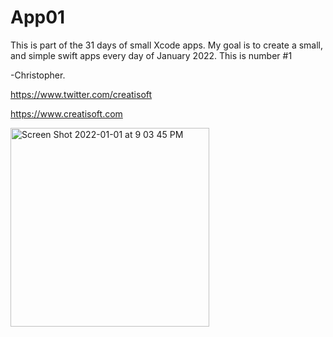 # App01
This is part of the 31 days of small Xcode apps. 
My goal is to create a small, and simple swift apps every day of January 2022. 
This is number #1

-Christopher.


https://www.twitter.com/creatisoft


https://www.creatisoft.com


<img width="318" alt="Screen Shot 2022-01-01 at 9 03 45 PM" src="https://user-images.githubusercontent.com/11401446/147866778-75818e68-80ee-4656-89c6-d43b1481a7b3.png">

